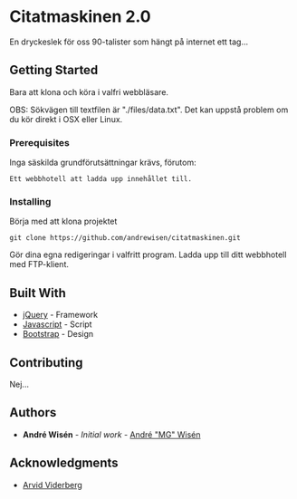 # Citatmaskinen 2.0

En dryckeslek för oss 90-talister som hängt på internet ett tag...

## Getting Started

Bara att klona och köra i valfri webbläsare.

OBS: Sökvägen till textfilen är "./files/data.txt".
Det kan uppstå problem om du kör direkt i OSX eller Linux.


### Prerequisites

Inga säskilda grundförutsättningar krävs, förutom:

```
Ett webbhotell att ladda upp innehållet till.
```

### Installing

Börja med att klona projektet

```
git clone https://github.com/andrewisen/citatmaskinen.git
```

Gör dina egna redigeringar i valfritt program.
Ladda upp till ditt webbhotell med FTP-klient.

## Built With

* [jQuery](https://jquery.com) - Framework
* [Javascript](https://sv.wikipedia.org/wiki/Javascript) - Script
* [Bootstrap](https://getbootstrap.com) - Design

## Contributing

Nej...

## Authors

* **André Wisén** - *Initial work* - [André "MG" Wisén](https://github.com/andrewisen)

## Acknowledgments

* [Arvid Viderberg](https://github.com/Aweponken)

